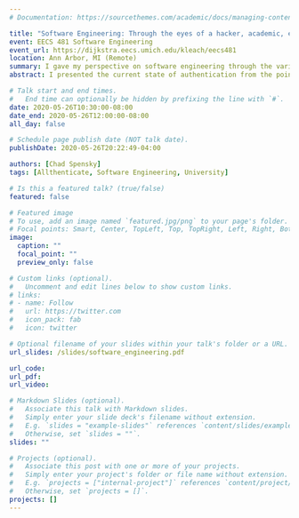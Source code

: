 ```yaml
---
# Documentation: https://sourcethemes.com/academic/docs/managing-content/

title: "Software Engineering: Through the eyes of a hacker, academic, employee, and CEO"
event: EECS 481 Software Engineering 
event_url: https://dijkstra.eecs.umich.edu/kleach/eecs481 
location: Ann Arbor, MI (Remote)
summary: I gave my perspective on software engineering through the various roles that I have had so far in my career.
abstract: I presented the current state of authentication from the point of an attacker and a defender, lifting back the current on the most popular authentication mechanisms to demonstrate what level fo security they actually offer.

# Talk start and end times.
#   End time can optionally be hidden by prefixing the line with `#`.
date: 2020-05-26T10:30:00-08:00
date_end: 2020-05-26T12:00:00-08:00
all_day: false

# Schedule page publish date (NOT talk date).
publishDate: 2020-05-26T20:22:49-04:00

authors: [Chad Spensky]
tags: [Allthenticate, Software Engineering, University]

# Is this a featured talk? (true/false)
featured: false

# Featured image
# To use, add an image named `featured.jpg/png` to your page's folder. 
# Focal points: Smart, Center, TopLeft, Top, TopRight, Left, Right, BottomLeft, Bottom, BottomRight.
image:
  caption: ""
  focal_point: ""
  preview_only: false

# Custom links (optional).
#   Uncomment and edit lines below to show custom links.
# links:
# - name: Follow
#   url: https://twitter.com
#   icon_pack: fab
#   icon: twitter

# Optional filename of your slides within your talk's folder or a URL.
url_slides: /slides/software_engineering.pdf

url_code:
url_pdf:
url_video:

# Markdown Slides (optional).
#   Associate this talk with Markdown slides.
#   Simply enter your slide deck's filename without extension.
#   E.g. `slides = "example-slides"` references `content/slides/example-slides.md`.
#   Otherwise, set `slides = ""`.
slides: ""

# Projects (optional).
#   Associate this post with one or more of your projects.
#   Simply enter your project's folder or file name without extension.
#   E.g. `projects = ["internal-project"]` references `content/project/deep-learning/index.md`.
#   Otherwise, set `projects = []`.
projects: []
---
```

